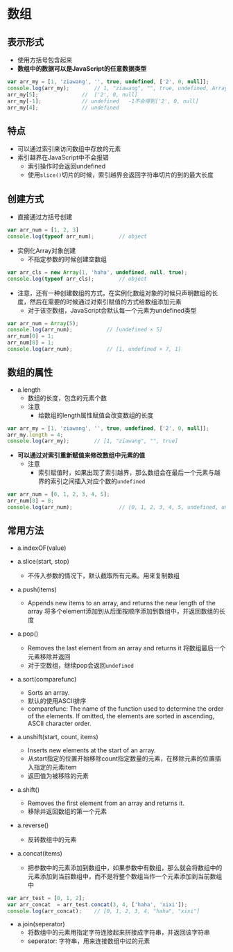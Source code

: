 # 数组

## 表示形式
- 使用方括号包含起来
- **数组中的数据可以是JavaScript的任意数据类型**

```javascript
var arr_my = [1, 'ziawang', '', true, undefined, ['2', 0, null]];
console.log(arr_my);		// 1, "ziawang", "", true, undefined, Array(3)]
arr_my[5];				//  ['2', 0, null]
arr_my[-1];				// undefined   -1不会得到['2', 0, null]
arr_my[4];				// undefined

```

## 特点
- 可以通过索引来访问数组中存放的元素
- 索引越界在JavaScript中不会报错
	- 索引操作时会返回undefined
	- 使用`slice()`切片的时候，索引越界会返回字符串切片的到的最大长度


## 创建方式
- 直接通过方括号创建

```javascript
var arr_num = [1, 2, 3]
console.log(typeof arr_num);		// object
```


- 实例化Array对象创建
	- 不指定参数的时候创建空数组

```javascript
var arr_cls = new Array(1, 'haha', undefined, null, true);
console.log(typeof arr_cls);		// object
```

- 注意，还有一种创建数组的方式，在实例化数组对象的时候只声明数组的长度，然后在需要的时候通过对索引赋值的方式给数组添加元素
	- 对于该空数组，JavaScript会默认每一个元素为undefined类型


```javascript
var arr_num = Array(5);
console.log(arr_num);			// [undefined × 5]
arr_num[0] = 1;
arr_num[8] = 1;
console.log(arr_num);			// [1, undefined × 7, 1]
```




## 数组的属性
- a.length
	- 数组的长度，包含的元素个数
	- 注意
		- 给数组的length属性赋值会改变数组的长度

```javascript
var arr_my = [1, 'ziawang', '', true, undefined, ['2', 0, null]];
arr_my.length = 4;
console.log(arr_my);		// [1, "ziawang", "", true]
```

- **可以通过对索引重新赋值来修改数组中元素的值**
	- 注意
		- 索引赋值时，如果出现了索引越界，那么数组会在最后一个元素与越界的索引之间插入对应个数的`undefined`

```javascript
var arr_num = [0, 1, 2, 3, 4, 5];
arr_num[8] = 8;
console.log(arr_num);				// [0, 1, 2, 3, 4, 5, undefined, undefined, 8]
```

## 常用方法
- a.indexOF(value)

- a.slice(start, stop)
	- 不传入参数的情况下，默认截取所有元素。用来复制数组
	
- a.push(items)
	- Appends new items to an array, and returns the new length of the array 将多个element添加到从后面按顺序添加到数组中，并返回数组的长度

- a.pop() 
	- Removes the last element from an array and returns it 将数组最后一个元素移除并返回
	- 对于空数组，继续pop会返回`undefined`

- a.sort(comparefunc)
	- Sorts an array.
	- 默认的使用ASCII排序
	- comparefunc: The name of the function used to determine the order of the elements. If omitted, the elements are sorted in ascending, ASCII character order.

- a.unshift(start, count, items)
	- Inserts new elements at the start of an array.
	- 从start指定的位置开始移除count指定数量的元素，在移除元素的位置插入指定的元素item
	- 返回值为被移除的元素

- a.shift()
	- Removes the first element from an array and returns it.
	- 移除并返回数组的第一个元素

- a.reverse()
	- 反转数组中的元素


- a.concat(items)
	- 把参数中的元素添加到数组中，如果参数中有数组，那么就会将数组中的元素添加到当前数组中，而不是将整个数组当作一个元素添加到当前数组中

```javascript
var arr_test = [0, 1, 2];
var arr_concat  = arr_test.concat(3, 4, ['haha', 'xixi']);
console.log(arr_concat);	// [0, 1, 2, 3, 4, "haha", "xixi"]
```

- a.join(seperator)
	- 将数组中的元素用指定字符连接起来拼接成字符串，并返回该字符串
	- seperator: 字符串，用来连接数组中过的元素